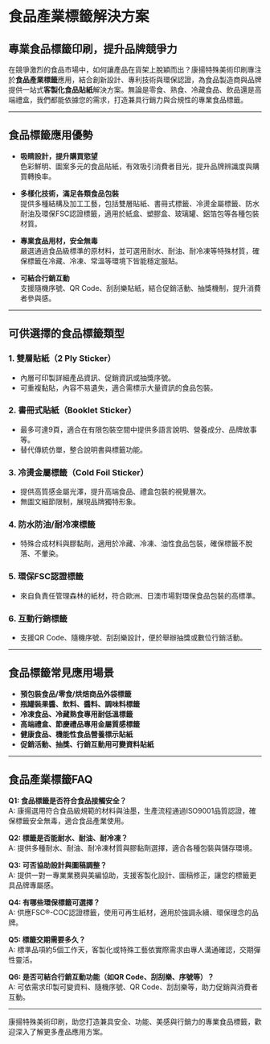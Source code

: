 # 食品產業標籤解決方案  
## 專業食品標籤印刷，提升品牌競爭力

在競爭激烈的食品市場中，如何讓產品在貨架上脫穎而出？康揚特殊美術印刷專注於**食品產業標籤**應用，結合創新設計、專利技術與環保認證，為食品製造商與品牌提供一站式**客製化食品貼紙**解決方案。無論是零食、熟食、冷藏食品、飲品還是高端禮盒，我們都能依據您的需求，打造兼具行銷力與合規性的專業食品標籤。

---

## 食品標籤應用優勢

- **吸睛設計，提升購買慾望**  
  色彩鮮明、圖案多元的食品貼紙，有效吸引消費者目光，提升品牌辨識度與購買轉換率。

- **多樣化技術，滿足各類食品包裝**  
  提供多種結構及加工工藝，包括雙層貼紙、書冊式標籤、冷燙金屬標籤、防水耐油及環保FSC認證標籤，適用於紙盒、塑膠盒、玻璃罐、鋁箔包等各種包裝材質。

- **專業食品用材，安全無毒**  
  嚴選通過食品級標準的原材料，並可選用耐水、耐油、耐冷凍等特殊材質，確保標籤在冷藏、冷凍、常溫等環境下皆能穩定服貼。

- **可結合行銷互動**  
  支援隨機序號、QR Code、刮刮樂貼紙，結合促銷活動、抽獎機制，提升消費者參與感。

---

## 可供選擇的食品標籤類型

### 1. 雙層貼紙（2 Ply Sticker）
- 內層可印製詳細產品資訊、促銷資訊或抽獎序號。
- 可重複黏貼，內容不易遺失，適合需標示大量資訊的食品包裝。

### 2. 書冊式貼紙（Booklet Sticker）
- 最多可達9頁，適合在有限包裝空間中提供多語言說明、營養成分、品牌故事等。
- 替代傳統仿單，整合說明書與標籤功能。

### 3. 冷燙金屬標籤（Cold Foil Sticker）
- 提供高質感金屬光澤，提升高端食品、禮盒包裝的視覺層次。
- 無圖文細節限制，展現品牌獨特形象。

### 4. 防水防油/耐冷凍標籤
- 特殊合成材料與膠黏劑，適用於冷藏、冷凍、油性食品包裝，確保標籤不脫落、不暈染。

### 5. 環保FSC認證標籤
- 來自負責任管理森林的紙材，符合歐洲、日澳市場對環保食品包裝的高標準。

### 6. 互動行銷標籤
- 支援QR Code、隨機序號、刮刮樂設計，便於舉辦抽獎或數位行銷活動。

---

## 食品標籤常見應用場景

- **預包裝食品/零食/烘焙商品外袋標籤**
- **瓶罐裝果醬、飲料、醬料、調味料標籤**
- **冷凍食品、冷藏熟食專用耐低溫標籤**
- **高端禮盒、節慶禮品專用金屬質感標籤**
- **健康食品、機能性食品營養標示貼紙**
- **促銷活動、抽獎、行銷互動用可變資料貼紙**

---

## 食品產業標籤FAQ

**Q1: 食品標籤是否符合食品接觸安全？**  
A: 康揚選用符合食品級規範的材料與油墨，生產流程通過ISO9001品質認證，確保標籤安全無毒，適合食品產業使用。

**Q2: 標籤是否能耐水、耐油、耐冷凍？**  
A: 提供多種耐水、耐油、耐冷凍材質與膠黏劑選擇，適合各種包裝與儲存環境。

**Q3: 可否協助設計與圖稿調整？**  
A: 提供一對一專業業務與美編協助，支援客製化設計、圖稿修正，讓您的標籤更具品牌專屬感。

**Q4: 有哪些環保標籤可選擇？**  
A: 供應FSC®-COC認證標籤，使用可再生紙材，適用於強調永續、環保理念的品牌。

**Q5: 標籤交期需要多久？**  
A: 標準品項約5個工作天，客製化或特殊工藝依實際需求由專人溝通確認，交期彈性靈活。

**Q6: 是否可結合行銷互動功能（如QR Code、刮刮樂、序號等）？**  
A: 可依需求印製可變資料、隨機序號、QR Code、刮刮樂等，助力促銷與消費者互動。

---

康揚特殊美術印刷，助您打造兼具安全、功能、美感與行銷力的專業食品標籤，歡迎深入了解更多產品應用方案。